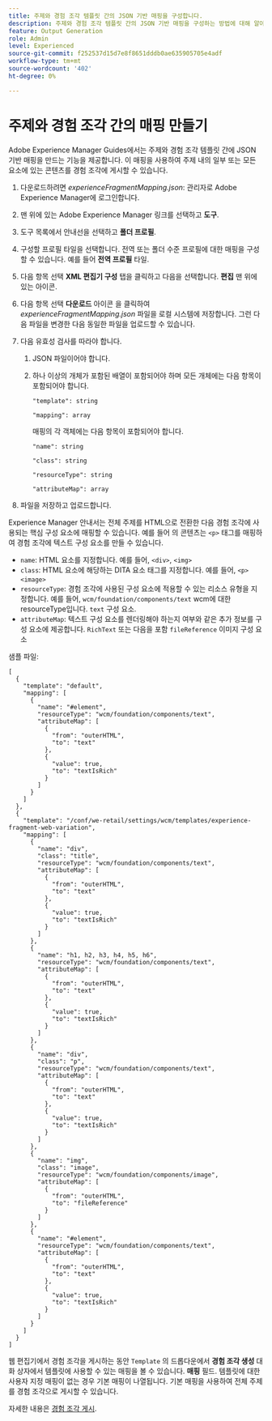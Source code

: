 ```yaml
---
title: 주제와 경험 조각 템플릿 간의 JSON 기반 매핑을 구성합니다.
description: 주제와 경험 조각 템플릿 간의 JSON 기반 매핑을 구성하는 방법에 대해 알아봅니다.
feature: Output Generation
role: Admin
level: Experienced
source-git-commit: f252537d15d7e8f8651dddb0ae635905705e4adf
workflow-type: tm+mt
source-wordcount: '402'
ht-degree: 0%

---
```


# 주제와 경험 조각 간의 매핑 만들기

Adobe Experience Manager Guides에서는 주제와 경험 조각 템플릿 간에 JSON 기반 매핑을 만드는 기능을 제공합니다. 이 매핑을 사용하여 주제 내의 일부 또는 모든 요소에 있는 콘텐츠를 경험 조각에 게시할 수 있습니다.

1. 다운로드하려면 *experienceFragmentMapping.json*: 관리자로 Adobe Experience Manager에 로그인합니다.
1. 맨 위에 있는 Adobe Experience Manager 링크를 선택하고 **도구**.
1. 도구 목록에서 안내선을 선택하고 **폴더 프로필**.
1. 구성할 프로필 타일을 선택합니다. 전역 또는 폴더 수준 프로필에 대한 매핑을 구성할 수 있습니다. 예를 들어 **전역 프로필** 타일.
1. 다음 항목 선택 **XML 편집기 구성** 탭을 클릭하고 다음을 선택합니다. **편집** 맨 위에 있는 아이콘.
1. 다음 항목 선택 **다운로드** 아이콘 을 클릭하여 *experienceFragmentMapping.json*  파일을 로컬 시스템에 저장합니다. 그런 다음 파일을 변경한 다음 동일한 파일을 업로드할 수 있습니다.

1. 다음 유효성 검사를 따라야 합니다.

   1. JSON 파일이어야 합니다.
   2. 하나 이상의 개체가 포함된 배열이 포함되어야 하며 모든 개체에는 다음 항목이 포함되어야 합니다.


      `"template": string `

      `"mapping": array`

      매핑의 각 객체에는 다음 항목이 포함되어야 합니다.

      `"name": string`

      `"class": string`

      `"resourceType": string`

      `"attributeMap": array`


1. 파일을 저장하고 업로드합니다.

Experience Manager 안내서는 전체 주제를 HTML으로 전환한 다음 경험 조각에 사용되는 핵심 구성 요소에 매핑할 수 있습니다. 예를 들어 의 콘텐츠는 `<p>` 태그를 매핑하여 경험 조각에 텍스트 구성 요소를 만들 수 있습니다.
* `name`: HTML 요소를 지정합니다. 예를 들어, `<div>`, `<img>`
* `class`: HTML 요소에 해당하는 DITA 요소 태그를 지정합니다. 예를 들어, `<p>` `<image>`
* `resourceType`: 경험 조각에 사용된 구성 요소에 적용할 수 있는 리소스 유형을 지정합니다. 예를 들어, `wcm/foundation/components/text` wcm에 대한 resourceType입니다. `text` 구성 요소.
* `attributeMap`: 텍스트 구성 요소를 렌더링해야 하는지 여부와 같은 추가 정보를 구성 요소에 제공합니다. `RichText` 또는 다음을 포함 `fileReference` 이미지 구성 요소




샘플 파일:

```
[
  {
    "template": "default",
    "mapping": [
      {
        "name": "#element",
        "resourceType": "wcm/foundation/components/text",
        "attributeMap": [
          {
            "from": "outerHTML",
            "to": "text"
          },
          {
            "value": true,
            "to": "textIsRich"
          }
        ]
      }
    ]
  },
  {
    "template": "/conf/we-retail/settings/wcm/templates/experience-fragment-web-variation",
    "mapping": [
      {
        "name": "div",
        "class": "title",
        "resourceType": "wcm/foundation/components/text",
        "attributeMap": [
          {
            "from": "outerHTML",
            "to": "text"
          },
          {
            "value": true,
            "to": "textIsRich"
          }
        ]
      },
      {
        "name": "h1, h2, h3, h4, h5, h6",
        "resourceType": "wcm/foundation/components/text",
        "attributeMap": [
          {
            "from": "outerHTML",
            "to": "text"
          },
          {
            "value": true,
            "to": "textIsRich"
          }
        ]
      },
      {
        "name": "div",
        "class": "p",
        "resourceType": "wcm/foundation/components/text",
        "attributeMap": [
          {
            "from": "outerHTML",
            "to": "text"
          },
          {
            "value": true,
            "to": "textIsRich"
          }
        ]
      },
      {
        "name": "img",
        "class": "image",
        "resourceType": "wcm/foundation/components/image",
        "attributeMap": [
          {
            "from": "outerHTML",
            "to": "fileReference"
          }
        ]
      },
      {
        "name": "#element",
        "resourceType": "wcm/foundation/components/text",
        "attributeMap": [
          {
            "from": "outerHTML",
            "to": "text"
          },
          {
            "value": true,
            "to": "textIsRich"
          }
        ]
      }
    ]
  }
]
```



웹 편집기에서 경험 조각을 게시하는 동안 `Template` 의 드롭다운에서 **경험 조각 생성** 대화 상자에서 템플릿에 사용할 수 있는 매핑을 볼 수 있습니다. **매핑** 필드. 템플릿에 대한 사용자 지정 매핑이 없는 경우 기본 매핑이 나열됩니다. 기본 매핑을 사용하여 전체 주제를 경험 조각으로 게시할 수 있습니다.

자세한 내용은 [경험 조각 게시](../user-guide/publish-experience-fragment.md).


